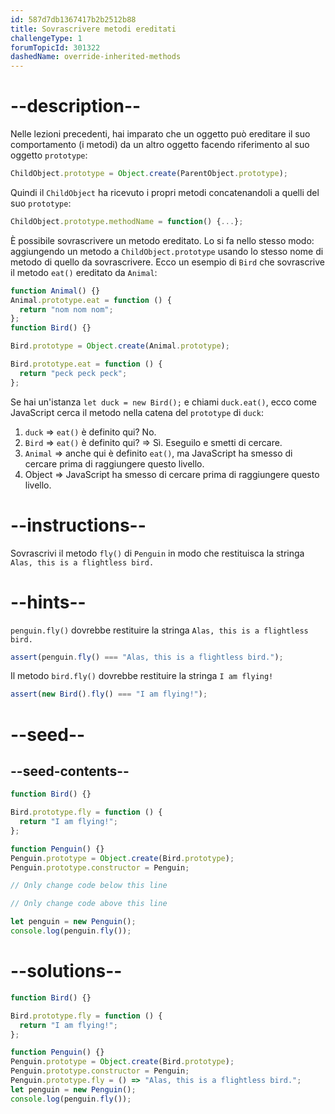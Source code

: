 ```yaml
---
id: 587d7db1367417b2b2512b88
title: Sovrascrivere metodi ereditati
challengeType: 1
forumTopicId: 301322
dashedName: override-inherited-methods
---
```


# --description--

Nelle lezioni precedenti, hai imparato che un oggetto può ereditare il suo comportamento (i metodi) da un altro oggetto facendo riferimento al suo oggetto `prototype`:

```js
ChildObject.prototype = Object.create(ParentObject.prototype);
```

Quindi il `ChildObject` ha ricevuto i propri metodi concatenandoli a quelli del suo `prototype`:

```js
ChildObject.prototype.methodName = function() {...};
```

È possibile sovrascrivere un metodo ereditato. Lo si fa nello stesso modo: aggiungendo un metodo a `ChildObject.prototype` usando lo stesso nome di metodo di quello da sovrascrivere. Ecco un esempio di `Bird` che sovrascrive il metodo `eat()` ereditato da `Animal`:

```js
function Animal() {}
Animal.prototype.eat = function () {
  return "nom nom nom";
};
function Bird() {}

Bird.prototype = Object.create(Animal.prototype);

Bird.prototype.eat = function () {
  return "peck peck peck";
};
```

Se hai un'istanza `let duck = new Bird();` e chiami `duck.eat()`, ecco come JavaScript cerca il metodo nella catena del `prototype` di `duck`:

1.  `duck` => `eat()` è definito qui? No.
2.  `Bird` => `eat()` è definito qui? => Sì. Eseguilo e smetti di cercare.
3.  `Animal` => anche qui è definito `eat()`, ma JavaScript ha smesso di cercare prima di raggiungere questo livello.
4.  Object => JavaScript ha smesso di cercare prima di raggiungere questo livello.

# --instructions--

Sovrascrivi il metodo `fly()` di `Penguin` in modo che restituisca la stringa `Alas, this is a flightless bird.`

# --hints--

`penguin.fly()` dovrebbe restituire la stringa `Alas, this is a flightless bird.`

```js
assert(penguin.fly() === "Alas, this is a flightless bird.");
```

Il metodo `bird.fly()` dovrebbe restituire la stringa `I am flying!`

```js
assert(new Bird().fly() === "I am flying!");
```

# --seed--

## --seed-contents--

```js
function Bird() {}

Bird.prototype.fly = function () {
  return "I am flying!";
};

function Penguin() {}
Penguin.prototype = Object.create(Bird.prototype);
Penguin.prototype.constructor = Penguin;

// Only change code below this line

// Only change code above this line

let penguin = new Penguin();
console.log(penguin.fly());
```

# --solutions--

```js
function Bird() {}

Bird.prototype.fly = function () {
  return "I am flying!";
};

function Penguin() {}
Penguin.prototype = Object.create(Bird.prototype);
Penguin.prototype.constructor = Penguin;
Penguin.prototype.fly = () => "Alas, this is a flightless bird.";
let penguin = new Penguin();
console.log(penguin.fly());
```
